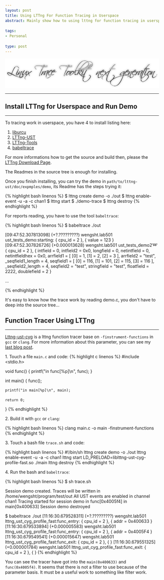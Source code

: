 ```yaml
--- 
layout: post
title: Using LTTng For Function Tracing in Userspace
abstract: Mainly show how to using lttng for function tracing in userspace, beginning with a short introduce how to install lttng and use it. 

tags: 
- Personal

type: post
---
```


![](/file/image/lttng/lttng.png)

<hr/>

## Install LTTng for Userspace and Run Demo ##

<hr/>

To tracing work in userspace, you have 4 to install listing here:
1. [liburcu](http://git.lttng.org/?p=userspace-rcu.git;a=summary)
1. [LTTng-UST](http://git.lttng.org/?p=userspace-rcu.git;a=summary)
1. [LTTng-Tools](http://git.lttng.org/?p=lttng-tools.git)
1. [babeltrace](http://git.lttng.org/?p=userspace-rcu.git;a=summary)

For more informations how to get the source and build then, please the [LTTng Download Page](http://lttng.org/download).

The Readmes in the source tree is enough for installing.

Once you finish installing, you can try the demo in `path/to/lttng-ust/doc/expmples/demo`, its Readme has the steps trying it:

{% highlight bash linenos %}
$ lttng create demo -o ./out
$ lttng enable-event -u -a -c chan1
$ lttng start
$ ./demo-trace
$ lttng destroy
{% endhighlight %}

For reports reading, you have to use the tool `babeltrace`:

{% highlight bash linenos %}
$ babeltrace ./out

[09:47:52.307813098] (+?.?????????) wengsht.lab501 ust_tests_demo:starting: { cpu_id = 2 }, { value = 123 }
[09:47:52.307826726] (+0.000013628) wengsht.lab501 ust_tests_demo2:loop: { cpu_id = 2 }, { intfield = 0, intfield2 = 0x0, longfield = 0, netintfield = 0, netintfieldhex = 0x0, arrfield1 = [ [0] = 1, [1] = 2, [2] = 3 ], arrfield2 = "test", _seqfield1_length = 4, seqfield1 = [ [0] = 116, [1] = 101, [2] = 115, [3] = 116 ], _seqfield2_length = 4, seqfield2 = "test", stringfield = "test", floatfield = 2222, doublefield = 2 }

...

{% endhighlight %}

It's easy to know how the trace work by reading demo.c, you don't have to deep into the source tree...

## Function Tracer Using LTTng ##
<hr/>

[Lttng-ust-cyg](http://lttng.org/files/doc/man-pages/man3/lttng-ust-cyg-profile.3.html) is a lttng function tracer base on `-finstrument-functions` in `gcc` or `clang`. For more information about this parameter, you can see my [last blog post](http://wengsht.github.io/2014/03/16/Function%2BTracer%2BUsing%2Bclang%2B%2B%2B--%2Bapplication%2Band%2Bprinciple.html).

1\. Touch a file `main.c` and code:
{% highlight c linenos %}
#include <stdio.h>

void func() {
    printf("in func[%p]\n", func);
}

int main() {
    func();
    
    printf("in main[%p]\n", main);
            
    return 0;
}
{% endhighlight %}

2\. Build it with `gcc` or `clang`:

{% highlight bash linenos %}
clang main.c -o main -finstrument-functions
{% endhighlight %}


3\. Touch a bash file `trace.sh` and code:

{% highlight bash linenos %}
#!/bin/sh
lttng create demo -o ./out
lttng enable-event -u -a -c chan1
lttng start
LD_PRELOAD=liblttng-ust-cyg-profile-fast.so ./main
lttng destroy
{% endhighlight %}

4\. Run the bash and `babeltrace`:

{% highlight bash linenos %}
$ sh trace.sh

Session demo created.
Traces will be written in /home/wengsht/program/test/out
All UST events are enabled in channel chan1
Tracing started for session demo
in func[0x4005f4]
in main[0x400633]
Session demo destroyed

$ babeltrace ./out
[11:16:30.679528311] (+?.?????????) wengsht.lab501 lttng_ust_cyg_profile_fast:func_entry: { cpu_id = 2 }, { addr = 0x400633 }
[11:16:30.679533894] (+0.000005583) wengsht.lab501 lttng_ust_cyg_profile_fast:func_entry: { cpu_id = 2 }, { addr = 0x4005F4 }
[11:16:30.679549541] (+0.000015647) wengsht.lab501 lttng_ust_cyg_profile_fast:func_exit: { cpu_id = 2 }, { }
[11:16:30.679551325] (+0.000001784) wengsht.lab501 lttng_ust_cyg_profile_fast:func_exit: { cpu_id = 2 }, { }
{% endhighlight %}

You can see the tracer have got into the `main(0x400633)` and `func(0x4005f4)`. It seems that there is not a filter to use because of the parameter basis. It must be a useful work to something like filter work. 

